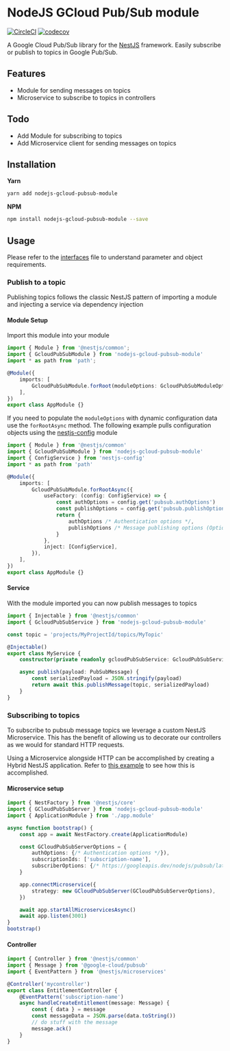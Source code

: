 # NodeJS GCloud Pub/Sub module

[![CircleCI](https://circleci.com/gh/ecobee/nodejs-gcloud-pubsub-module.svg?style=svg&circle-token=fbf98de8e837e22ab817ad943bd540fd40684955)](https://circleci.com/gh/ecobee/nodejs-gcloud-pubsub-module)
[![codecov](https://codecov.io/gh/ecobee/nodejs-gcloud-pubsub-module/branch/master/graph/badge.svg?token=F93WezHhBy)](https://codecov.io/gh/ecobee/nodejs-gcloud-pubsub-module)

A Google Cloud Pub/Sub library for the [NestJS](https://github.com/nestjs/nest) framework. Easily subscribe or publish to topics in Google Pub/Sub.

## Features

- Module for sending messages on topics
- Microservice to subscribe to topics in controllers

## Todo

- Add Module for subscribing to topics
- Add Microservice client for sending messages on topics

## Installation

**Yarn**

```bash
yarn add nodejs-gcloud-pubsub-module
```

**NPM**

```bash
npm install nodejs-gcloud-pubsub-module --save
```

## Usage

Please refer to the [interfaces](src/interfaces/gcloud-pub-sub.interface.ts) file to understand parameter and object requirements.

### Publish to a topic

Publishing topics follows the classic NestJS pattern of importing a module and injecting a service via dependency injection

#### Module Setup

Import this module into your module

```ts
import { Module } from '@nestjs/common';
import { GcloudPubSubModule } from 'nodejs-gcloud-pubsub-module'
import * as path from 'path';

@Module({
    imports: [
        GcloudPubSubModule.forRoot(moduleOptions: GcloudPubSubModuleOptions),
    ],
})
export class AppModule {}
```

If you need to populate the `moduleOptions` with dynamic configuration data use the `forRootAsync` method. The following example pulls configuration objects using the [nestjs-config](https://github.com/nestjsx/nestjs-config) module

```ts
import { Module } from '@nestjs/common'
import { GcloudPubSubModule } from 'nodejs-gcloud-pubsub-module'
import { ConfigService } from 'nestjs-config'
import * as path from 'path'

@Module({
	imports: [
		GcloudPubSubModule.forRootAsync({
			useFactory: (config: ConfigService) => {
				const authOptions = config.get('pubsub.authOptions')
				const publishOptions = config.get('pubsub.publishOptions')
				return {
					authOptions /* Authentication options */,
					publishOptions /* Message publishing options (Optional) */,
				}
			},
			inject: [ConfigService],
		}),
	],
})
export class AppModule {}
```

#### Service

With the module imported you can now publish messages to topics

```ts
import { Injectable } from '@nestjs/common'
import { GcloudPubSubService } from 'nodejs-gcloud-pubsub-module'

const topic = 'projects/MyProjectId/topics/MyTopic'

@Injectable()
export class MyService {
	constructor(private readonly gcloudPubSubService: GcloudPubSubService) {}

	async publish(payload: PubSubMessage) {
		const serializedPayload = JSON.stringify(payload)
		return await this.publishMessage(topic, serializedPayload)
	}
}
```

### Subscribing to topics

To subscribe to pubsub message topics we leverage a custom NestJS Microservice. This has the benefit of allowing us to decorate our controllers as we would for standard HTTP requests.

Using a Microservice alongside HTTP can be accomplished by creating a Hybrid NestJS application. Refer to [this example](https://github.com/nestjs/nest/blob/master/sample/03-microservices/src/main.ts) to see how this is accomplished.

#### Microservice setup

```ts
import { NestFactory } from '@nestjs/core'
import { GCloudPubSubServer } from 'nodejs-gcloud-pubsub-module'
import { ApplicationModule } from './app.module'

async function bootstrap() {
	const app = await NestFactory.create(ApplicationModule)

	const GCloudPubSubServerOptions = {
		authOptions: {/* Authentication options */}),
		subscriptionIds: ['subscription-name'],
		subscriberOptions: {/* https://googleapis.dev/nodejs/pubsub/latest/global.html#SubscriberOptions */}
	}

	app.connectMicroservice({
		strategy: new GCloudPubSubServer(GCloudPubSubServerOptions),
	})

	await app.startAllMicroservicesAsync()
	await app.listen(3001)
}
bootstrap()
```

#### Controller

```ts
import { Controller } from '@nestjs/common'
import { Message } from '@google-cloud/pubsub'
import { EventPattern } from '@nestjs/microservices'

@Controller('mycontroller')
export class EntitlementController {
	@EventPattern('subscription-name')
	async handleCreateEntitlement(message: Message) {
		const { data } = message
		const messageData = JSON.parse(data.toString())
		// do stuff with the message
		message.ack()
	}
}
```
